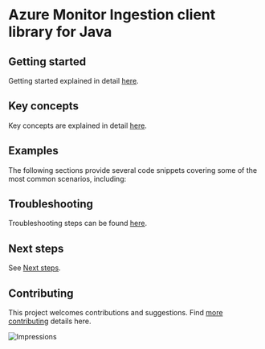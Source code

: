 # Azure Monitor Ingestion client library for Java

## Getting started
Getting started explained in detail [here][SDK_README_GETTING_STARTED].

## Key concepts
Key concepts are explained in detail [here][SDK_README_KEY_CONCEPTS].

## Examples
The following sections provide several code snippets covering some of the most common scenarios, including:

## Troubleshooting
Troubleshooting steps can be found [here][SDK_README_TROUBLESHOOTING].

## Next steps
See [Next steps][SDK_README_NEXT_STEPS].

## Contributing
This project welcomes contributions and suggestions. Find [more contributing][SDK_README_CONTRIBUTING] details here.

<!-- LINKS -->
[SDK_README_CONTRIBUTING]: https://github.com/Azure/azure-sdk-for-java/blob/main/sdk/monitor/azure-monitor-ingestion/README.md#contributing
[SDK_README_GETTING_STARTED]: https://github.com/Azure/azure-sdk-for-java/blob/main/sdk/monitor/azure-monitor-ingestion/README.md#getting-started
[SDK_README_TROUBLESHOOTING]: https://github.com/Azure/azure-sdk-for-java/blob/main/sdk/monitor/azure-monitor-ingestion/README.md#troubleshooting
[SDK_README_KEY_CONCEPTS]: https://github.com/Azure/azure-sdk-for-java/blob/main/sdk/monitor/azure-monitor-ingestion/README.md#key-concepts
[SDK_README_NEXT_STEPS]: https://github.com/Azure/azure-sdk-for-java/blob/main/sdk/monitor/azure-monitor-ingestion/README.md#next-steps

![Impressions](https://azure-sdk-impressions.azurewebsites.net/api/impressions/azure-sdk-for-java%2Fsdk%2Fmonitor%2Fazure-monitor-ingestion%2FREADME.png)